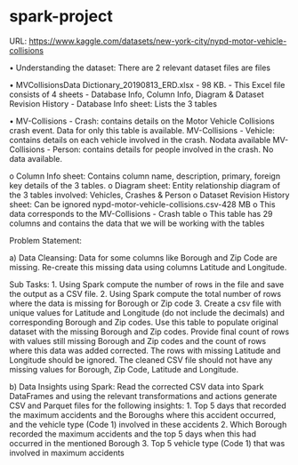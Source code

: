 # spark-project

URL: https://www.kaggle.com/datasets/new-york-city/nypd-motor-vehicle-collisions

• Understanding the dataset:  There are 2 relevant dataset files are files

• MVCollisionsData Dictionary_20190813_ERD.xlsx - 98 KB. 
      -      This Excel file consists of 4 sheets - Database Info, Column Info, Diagram & Dataset Revision History
      -      Database Info sheet: Lists the 3 tables
      
• MV-Collisions - Crash: contains details on the Motor Vehicle Collisions crash event. Data for only this table is available.
  MV-Collisions - Vehicle: contains details on each vehicle involved in the crash. Nodata available
  MV-Collisions - Person: contains details for people involved in the crash. No data available.
  
o Column Info sheet: Contains column name, description, primary, foreign key details of the 3 tables.
o Diagram sheet: Entity relationship diagram of the 3 tables involved: Vehicles, Crashes &  Person
o Dataset Revision History sheet: Can be ignored
      nypd-motor-vehicle-collisions.csv-428 MB
o This data corresponds to the MV-Collisions - Crash table
o This table has 29 columns and contains the data that we will be working with the tables 

Problem Statement:

a) Data Cleansing:  Data for some columns like Borough and Zip Code are missing. Re-create this missing data using columns Latitude and Longitude.
      
Sub Tasks:
        1. Using Spark compute the number of rows in the file and save the output as a CSV file.
        2. Using Spark compute the total number of rows where the data is missing for Borough or Zip code
        3. Create a csv file with unique values for Latitude and Longitude (do not include the decimals) and corresponding Borough and Zip codes. Use this table to populate original
              dataset with the missing Borough and Zip codes. Provide final count of rows with values still missing Borough and Zip codes and the count of rows where this data was added 
              corrected. The rows with missing Latitude and Longitude should be ignored. The cleaned CSV file should not have any missing values for Borough, Zip Code, Latitude and 
              Longitude.
            
b) Data Insights using Spark: Read the corrected CSV data into Spark DataFrames and using the relevant transformations and actions generate CSV and Parquet files for the following insights:
    1.  Top 5 days that recorded the maximum accidents and the Boroughs where this accident occurred, and the vehicle type (Code 1) involved in these accidents
    2.  Which Borough recorded the maximum accidents and the top 5 days when this had occurred in the mentioned Borough
    3.  Top 5 vehicle type (Code 1) that was involved in maximum accidents
